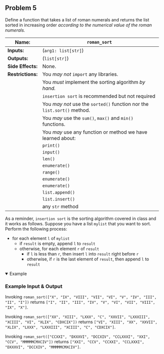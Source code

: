 ## Problem 5

Define a function that takes a list of roman numerals and returns the list sorted in increasing order *according to the numerical value of the roman numerals.*

| **Name:**         | `roman_sort`                                                            |
| ----------------- | ------------                                                            |
| **Inputs:**       | (`arg1: list[str]`)                                                     |
| **Outputs:**      | (`list[str]`)                                                           |
| **Side Effects:** | None.                                                                   |
| **Restrictions:** | You *may not* `import` any libraries.                                   |
|                   | You *must* implement the sorting algorithm *by hand.*                   |
|                   |     `insertion sort` is recommended but not required                    |
|                   | You *may not* use the `sorted()` function nor the `list.sort()` method. |
|                   | You *may* use the `sum()`, `max()` and `min()` functions.               |
|                   | You *may* use any function or method we have learned about:             |
|                   |     `print()`                                                           |
|                   |     `input()`                                                           |
|                   |     `len()`                                                             |
|                   |     `enumerate()`                                                       |
|                   |     `range()`                                                           |
|                   |     `enumerate()`                                                       |
|                   |     `enumerate()`                                                       |
|                   |     `list.append()`                                                     |
|                   |     `list.insert()`                                                     |
|                   |     any `str` method                                                    |

As a reminder, `insertion sort` is the sorting algorithm covered in class and it works as follows.
Suppose you have a list `mylist` that you want to sort.
Perform the following process:

- for each element `l` of `mylist`
    + if `result` is empty, append `l` to `result`
    + otherwise, for each element `r` of `result`
        * if `l` is less than `r`, then insert `l` into `result` right before `r`
        * otherwise, if `r` is the last element of `result`, then append `l` to `result`

<details open><summary>Example</summary>

### Example Input & Output

Invoking `roman_sort(["X", "IX", "VIII", "VII", "VI", "V", "IV", "III", "II", "I"])` returns `["I", "II", "III", "IV", "V", "VI", "VII", "VIII", "IX", "X"]`.

Invoking `roman_sort(["XX", "XIII", "LXXX", "C", "XXVII", "LXXXIII", "XCIII", "VI", "XLIX", "CDXCIX"])` returns `["VI", "XIII", "XX", "XXVII", "XLIX", "LXXX", "LXXXIII", "XCIII", "C", "CDXCIX"]`.

Invoking `roman_sort(["CCXXI", "DXXXVI", "DCCXIV", "CCLXXXI", "XXI", "CCV", "MMMMMCMXCIV"])` returns `["XXI", "CCV", "CCXXI", "CCLXXXI", "DXXXVI", "DCCXIV", "MMMMMCMXCIV"]`.

</details>

